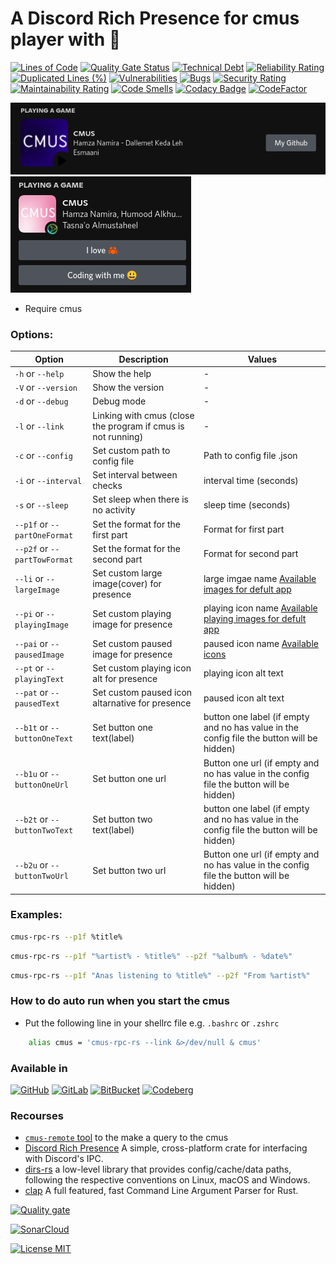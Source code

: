 # A Discord Rich Presence for cmus player with 🦀

[![Lines of Code](https://sonarcloud.io/api/project_badges/measure?project=anas-elgarhy_cmus-rpc-rs&metric=ncloc)](https://sonarcloud.io/summary/new_code?id=Anas-Elgarhy_cmus-rpc)
[![Quality Gate Status](https://sonarcloud.io/api/project_badges/measure?project=anas-elgarhy_cmus-rpc-rs&metric=alert_status)](https://sonarcloud.io/summary/new_code?id=Anas-Elgarhy_cmus-rpc)
[![Technical Debt](https://sonarcloud.io/api/project_badges/measure?project=anas-elgarhy_cmus-rpc-rs&metric=sqale_index)](https://sonarcloud.io/summary/new_code?id=Anas-Elgarhy_cmus-rpc)
[![Reliability Rating](https://sonarcloud.io/api/project_badges/measure?project=anas-elgarhy_cmus-rpc-rs&metric=reliability_rating)](https://sonarcloud.io/summary/new_code?id=Anas-Elgarhy_cmus-rpc)
[![Duplicated Lines (%)](https://sonarcloud.io/api/project_badges/measure?project=anas-elgarhy_cmus-rpc-rs&metric=duplicated_lines_density)](https://sonarcloud.io/summary/new_code?id=Anas-Elgarhy_cmus-rpc)
[![Vulnerabilities](https://sonarcloud.io/api/project_badges/measure?project=anas-elgarhy_cmus-rpc-rs&metric=vulnerabilities)](https://sonarcloud.io/summary/new_code?id=Anas-Elgarhy_cmus-rpc)
[![Bugs](https://sonarcloud.io/api/project_badges/measure?project=anas-elgarhy_cmus-rpc-rs&metric=bugs)](https://sonarcloud.io/summary/new_code?id=Anas-Elgarhy_cmus-rpc)
[![Security Rating](https://sonarcloud.io/api/project_badges/measure?project=anas-elgarhy_cmus-rpc-rs&metric=security_rating)](https://sonarcloud.io/summary/new_code?id=Anas-Elgarhy_cmus-rpc)
[![Maintainability Rating](https://sonarcloud.io/api/project_badges/measure?project=anas-elgarhy_cmus-rpc-rs&metric=sqale_rating)](https://sonarcloud.io/summary/new_code?id=Anas-Elgarhy_cmus-rpc)
[![Code Smells](https://sonarcloud.io/api/project_badges/measure?project=anas-elgarhy_cmus-rpc-rs&metric=code_smells)](https://sonarcloud.io/summary/new_code?id=Anas-Elgarhy_cmus-rpc)
[![Codacy Badge](https://api.codacy.com/project/badge/Grade/3e0d24aa2c1441e484622b8540193cdf)](https://app.codacy.com/gh/anas-elgarhy/cmus-rpc-rs?utm_source=github.com&utm_medium=referral&utm_content=Anas-Elgarhy/cmus-rpc&utm_campaign=Badge_Grade_Settings)
[![CodeFactor](https://www.codefactor.io/repository/github/anas-elgarhy/cmus-rpc-rs/badge)](https://www.codefactor.io/repository/github/anas-elgarhy/cmus-rpc)

<img alt="image 1" src="./Screenshots/1_0.1.0.png">
<img alt="image 2" src="./Screenshots/2_0.1.0.png">

- Require cmus

<!--
## Install

### Linux
- From aur: `yay -S cmus-rpc-rs-rs`
- Manual:
  - Make sure you installed `wget`
  - Run this command
     ```bash
      curl -s https://raw.githubusercontent.com/anas-elgarhy/cmus-rpc-rs/master/scripts/install.sh | sudo bash
     ```

## Uninstall

### Linux
- Manual:
  - Run this command
    ```bash
      curl -s https://raw.githubusercontent.com/anas-elgarhy/cmus-rpc-rs/master/scripts/uninstall.sh | sudo bash
    ``` -->

### Options:

| Option                       | Description                                                  | Values                                                                                    |
| ---------------------------- | ------------------------------------------------------------ | ----------------------------------------------------------------------------------------- |
| `-h` or `--help`             | Show the help                                                | -                                                                                         |
| `-V` or `--version`          | Show the version                                             | -                                                                                         |
| `-d` or `--debug`            | Debug mode                                                   | -                                                                                         |
| `-l` or `--link`             | Linking with cmus (close the program if cmus is not running) | -                                                                                         |
| `-c` or `--config`           | Set custom path to config file                               | Path to config file .json                                                                 |
| `-i` or `--interval`         | Set interval between checks                                  | interval time (seconds)                                                                   |
| `-s` or `--sleep`            | Set sleep when there is no activity                          | sleep time (seconds)                                                                      |
| `--p1f` or `--partOneFormat` | Set the format for the first part                            | Format for first part                                                                     |
| `--p2f` or `--partTowFormat` | Set the format for the second part                           | Format for second part                                                                    |
| `--li` or `--largeImage`     | Set custom large image(cover) for presence                   | large imgae name [Available images for defult app](./assets/cover/)                       |
| `--pi` or `--playingImage`   | Set custom playing image for presence                        | playing icon name [Available playing images for defult app](./assets/play_icons/)         |
| `--pai` or `--pausedImage`   | Set custom paused image for presence                         | paused icon name [Available icons](./assets/pause_icons/)                                 |
| `--pt` or `--playingText`    | Set custom playing icon alt for presence                     | playing icon alt text                                                                     |
| `--pat` or `--pausedText`    | Set custom paused icon altarnative for presence              | paused icon alt text                                                                      |
| `--b1t` or `--buttonOneText` | Set button one text(label)                                   | button one label (if empty and no has value in the config file the button will be hidden) |
| `--b1u` or `--buttonOneUrl`  | Set button one url                                           | Button one url (if empty and no has value in the config file the button will be hidden)   |
| `--b2t` or `--buttonTwoText` | Set button two text(label)                                   | button one label (if empty and no has value in the config file the button will be hidden) |
| `--b2u` or `--buttonTwoUrl`  | Set button two url                                           | Button one url (if empty and no has value in the config file the button will be hidden)   |

### Examples:

```bash
cmus-rpc-rs --p1f %title%
```

```bash
cmus-rpc-rs --p1f "%artist% - %title%" --p2f "%album% - %date%"
```

```bash
cmus-rpc-rs --p1f "Anas listening to %title%" --p2f "From %artist%"
```

### How to do auto run when you start the cmus

- Put the following line in your shellrc file e.g. `.bashrc` or `.zshrc`

```bash
    alias cmus = 'cmus-rpc-rs --link &>/dev/null & cmus'
```

### Available in

[![GitHub](https://img.shields.io/badge/GitHub-Main%20repo-brightgreen?style=for-the-badge&logo=GitHub)](https://github.com/anas-elgarhy/cmus-rpc-rs)
[![GitLab](https://img.shields.io/badge/GitLab-Mirror%20repo-brightgreen?style=for-the-badge&logo=GitLab)](https://gitlab.com/anas-elgarhy/cmus-rpc-rs)
[![BitBucket](https://img.shields.io/badge/BitBucket-Mirror%20repo-brightgreen?style=for-the-badge&logo=BitBucket)](https://bitbucket.org/anas_elgarhy/cmus-rpc-rs)
[![Codeberg](https://img.shields.io/badge/Codeberg-Mirror%20repo-brightgreen?style=for-the-badge&logo=Codeberg)](https://codeberg.org/anas-elgarhy/cmus-rpc-rs)

### Recourses

- [`cmus-remote` tool](https://github.com/cmus/cmus) to the make a query to the cmus
- [Discord Rich Presence](https://github.com/nickofolas/discord-rich-presence) A simple, cross-platform crate for interfacing with Discord's IPC.
- [dirs-rs](https://github.com/dirs-dev/dirs-rs) a low-level library that provides config/cache/data paths, following the respective conventions on Linux, macOS and Windows.
- [clap](https://github.com/clap-rs/clap) A full featured, fast Command Line Argument Parser for Rust.

[![Quality gate](https://sonarcloud.io/api/project_badges/quality_gate?project=anas-elgarhy_cmus-rpc-rs)](https://sonarcloud.io/summary/new_code?id=Anas-Elgarhy_cmus-rpc)

[![SonarCloud](https://sonarcloud.io/images/project_badges/sonarcloud-black.svg)](https://sonarcloud.io/summary/new_code?id=anas-elgarhy_cmus-rpc-rs)

[![License MIT](https://img.shields.io/badge/license-MIT-green.svg)](https://spdx.org/licenses/MIT.html)
